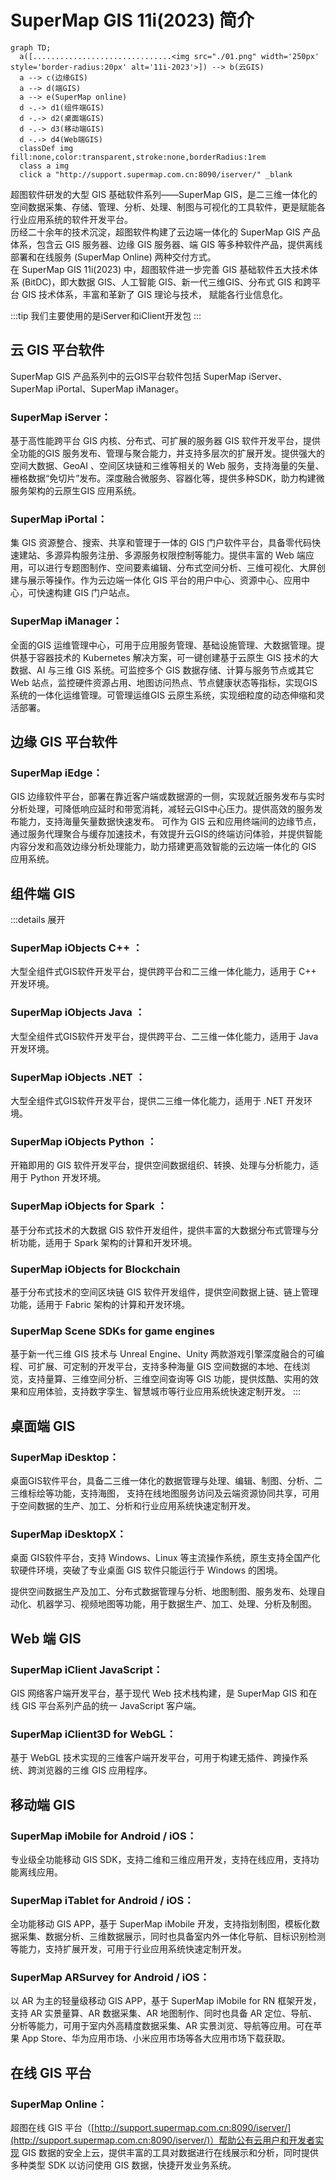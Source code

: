 # SuperMap GIS 11i(2023) 简介
```mermaid
graph TD;
  a([...............................<img src="./01.png" width='250px' style='border-radius:20px' alt='11i-2023'>]) --> b(云GIS)
  a --> c(边缘GIS)
  a --> d(端GIS)
  a --> e(SuperMap online)
  d -.-> d1(组件端GIS)
  d -.-> d2(桌面端GIS)
  d -.-> d3(移动端GIS)
  d -.-> d4(Web端GIS)
  classDef img fill:none,color:transparent,stroke:none,borderRadius:1rem
  class a img
  click a "http://support.supermap.com.cn:8090/iserver/" _blank
```
超图软件研发的大型 GIS 基础软件系列——SuperMap GIS，是二三维一体化的空间数据采集、存储、管理、分析、处理、制图与可视化的工具软件，更是赋能各行业应用系统的软件开发平台。   
历经二十余年的技术沉淀，超图软件构建了云边端一体化的 SuperMap GIS 产品体系，包含云 GIS 服务器、边缘 GIS 服务器、端 GIS 等多种软件产品，提供离线部署和在线服务 (SuperMap Online) 两种交付方式。  
在 SuperMap GIS 11i(2023) 中，超图软件进一步完善 GIS 基础软件五大技术体系 (BitDC)，即大数据 GIS、人工智能 GIS、新一代三维GIS、分布式 GIS 和跨平台 GIS 技术体系，丰富和革新了 GIS 理论与技术， 赋能各行业信息化。

:::tip
我们主要使用的是iServer和iClient开发包
:::
## 云 GIS 平台软件
SuperMap GIS 产品系列中的云GIS平台软件包括 SuperMap iServer、SuperMap iPortal、SuperMap iManager。

### SuperMap iServer：
基于高性能跨平台 GIS 内核、分布式、可扩展的服务器 GIS 软件开发平台，提供全功能的GIS 服务发布、管理与聚合能力，并支持多层次的扩展开发。提供强大的空间大数据、GeoAI 、空间区块链和三维等相关的 Web 服务，支持海量的矢量、栅格数据“免切片”发布。深度融合微服务、容器化等，提供多种SDK，助力构建微服务架构的云原生GIS 应用系统。

### SuperMap iPortal：
集 GIS 资源整合、搜索、共享和管理于一体的 GIS 门户软件平台，具备零代码快速建站、多源异构服务注册、多源服务权限控制等能力。提供丰富的 Web 端应用，可以进行专题图制作、空间要素编辑、分布式空间分析、三维可视化、大屏创建与展示等操作。作为云边端一体化 GIS 平台的用户中心、资源中心、应用中心，可快速构建 GIS 门户站点。

### SuperMap iManager：
全面的GIS 运维管理中心，可用于应用服务管理、基础设施管理、大数据管理。提供基于容器技术的 Kubernetes 解决方案，可一键创建基于云原生 GIS 技术的大数据、AI 与三维 GIS 系统。可监控多个 GIS 数据存储、计算与服务节点或其它 Web 站点，监控硬件资源占用、地图访问热点、节点健康状态等指标，实现GIS 系统的一体化运维管理。可管理运维GIS 云原生系统，实现细粒度的动态伸缩和灵活部署。
 

## 边缘 GIS 平台软件
### SuperMap iEdge：
GIS 边缘软件平台，部署在靠近客户端或数据源的一侧，实现就近服务发布与实时分析处理，可降低响应延时和带宽消耗，减轻云GIS中心压力。提供高效的服务发布能力，支持海量矢量数据快速发布。
可作为 GIS 云和应用终端间的边缘节点，通过服务代理聚合与缓存加速技术，有效提升云GIS的终端访问体验，并提供智能内容分发和高效边缘分析处理能力，助力搭建更高效智能的云边端一体化的 GIS 应用系统。

## 组件端 GIS
:::details 展开  
### SuperMap iObjects C++ ：

大型全组件式GIS软件开发平台，提供跨平台和二三维一体化能力，适用于 C++ 开发环境。

### SuperMap iObjects Java ：

大型全组件式GIS软件开发平台，提供跨平台、二三维一体化能力，适用于 Java 开发环境。

### SuperMap iObjects .NET ：

大型全组件式GIS软件开发平台，提供二三维一体化能力，适用于 .NET 开发环境。

### SuperMap iObjects Python ：

开箱即用的 GIS 软件开发平台，提供空间数据组织、转换、处理与分析能力，适用于 Python 开发环境。

### SuperMap iObjects for Spark ：

基于分布式技术的大数据 GIS 软件开发组件，提供丰富的大数据分布式管理与分析功能，适用于 Spark 架构的计算和开发环境。

### SuperMap iObjects for Blockchain

基于分布式技术的空间区块链 GIS 软件开发组件，提供空间数据上链、链上管理功能，适用于 Fabric 架构的计算和开发环境。

### SuperMap Scene SDKs for game engines

基于新一代三维 GIS 技术与 Unreal Engine、Unity 两款游戏引擎深度融合的可编程、可扩展、可定制的开发平台，支持多种海量 GIS 空间数据的本地、在线浏览，支持量算、三维空间分析、三维空间查询等 GIS 功能，提供炫酷、实用的效果和应用体验，支持数字孪生、智慧城市等行业应用系统快速定制开发。
:::
## 桌面端 GIS
### SuperMap iDesktop：

桌面GIS软件平台，具备二三维一体化的数据管理与处理、编辑、制图、分析、二三维标绘等功能，支持海图， 支持在线地图服务访问及云端资源协同共享，可用于空间数据的生产、加工、分析和行业应用系统快速定制开发。

### SuperMap iDesktopX：

桌面 GIS软件平台，支持 Windows、Linux 等主流操作系统，原生支持全国产化软硬件环境，突破了专业桌面 GIS 软件只能运行于 Windows 的困境。

提供空间数据生产及加工、分布式数据管理与分析、地图制图、服务发布、处理自动化、机器学习、视频地图等功能，用于数据生产、加工、处理、分析及制图。

## Web 端 GIS
### SuperMap iClient JavaScript：

GIS 网络客户端开发平台，基于现代 Web 技术栈构建，是 SuperMap GIS  和在线 GIS 平台系列产品的统一 JavaScript 客户端。

### SuperMap iClient3D for WebGL：

基于 WebGL 技术实现的三维客户端开发平台，可用于构建无插件、跨操作系统、跨浏览器的三维 GIS  应用程序。

## 移动端 GIS
### SuperMap iMobile for Android / iOS：

专业级全功能移动 GIS SDK，支持二维和三维应用开发，支持在线应用，支持功能离线应用。

### SuperMap iTablet for Android / iOS：

全功能移动 GIS APP，基于 SuperMap iMobile 开发，支持指划制图，模板化数据采集、数据分析、三维数据展示，同时也具备室内外一体化导航、目标识别检测等能力，支持扩展开发，可用于行业应用系统快速定制开发。

### SuperMap ARSurvey for Android / iOS：

以 AR 为主的轻量级移动 GIS APP，基于 SuperMap iMobile for RN 框架开发，支持 AR 实景量算、AR 数据采集、AR 地图制作、同时也具备 AR 定位、导航、分析等能力，可用于室内外高精度数据采集、AR 实景浏览、导航等应用。可在苹果 App Store、华为应用市场、小米应用市场等各大应用市场下载获取。
## 在线 GIS 平台
### SuperMap Online：

超图在线 GIS 平台（[http://support.supermap.com.cn:8090/iserver/](http://support.supermap.com.cn:8090/iserver/)）帮助公有云用户和开发者实现 GIS 数据的安全上云，提供丰富的工具对数据进行在线展示和分析，同时提供多种类型 SDK 以访问使用 GIS 数据，快捷开发业务系统。
